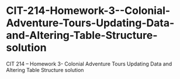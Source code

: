 # CIT-214-Homework-3--Colonial-Adventure-Tours-Updating-Data-and-Altering-Table-Structure-solution
CIT 214 – Homework 3- Colonial Adventure Tours Updating Data and Altering Table Structure solution
